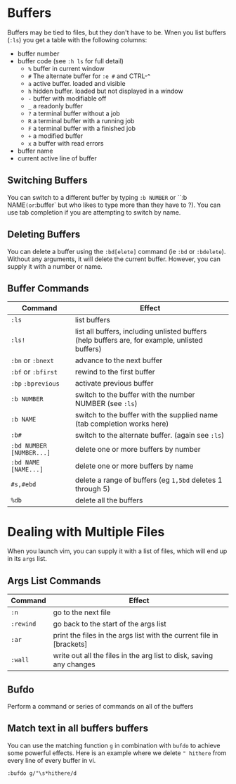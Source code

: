 # Buffers
Buffers may be tied to files, but they don't have to be. 
Wnen you list buffers (`:ls`) you get a table with the following columns:
- buffer number
- buffer code (see `:h ls` for full detail)
  - `%` buffer in current window
  - `#` The alternate buffer for `:e #` and CTRL-^
  - `a` active buffer. loaded and visible
  - `h` hidden buffer. loaded but not displayed in a window
  - `-` buffer with modifiable off
  - `_` a readonly buffer
  - `?` a terminal buffer without a job
  - `R` a terminal buffer with a running job
  - `F` a terminal buffer with a finished job
  - `+` a modified buffer
  - `x` a buffer with read errors
- buffer name
- current active line of buffer

## Switching Buffers
You can switch to a different buffer by typing `:b NUMBER` or ``:b NAME` (or `:buffer` but who likes to type more than they have to ?). You can use tab completion if you are attempting to switch by name.
## Deleting Buffers
You can delete a buffer using the `:bd[elete]` command (ie `:bd` or `:bdelete`). Without any arguments, it will
delete the current buffer. However, you can supply it with a number or name.

## Buffer Commands
Command | Effect
--- | ---
`:ls` | list buffers
`:ls!` | list all buffers, including unlisted buffers (help buffers are, for example, unlisted buffers)
`:bn` or `:bnext` | advance to the next buffer
`:bf` or `:bfirst` | rewind to the first buffer
`:bp` `:bprevious` | activate previous buffer
`:b NUMBER` | switch to the buffer with the number NUMBER (see `:ls`)
`:b NAME` | switch to the buffer with the supplied name (tab completion works here)
`:b#` | switch to the alternate buffer. (again see `:ls`)
`:bd NUMBER [NUMBER...]` | delete one or more buffers by number
`:bd NAME [NAME...]` | delete one or more buffers by name
`#s,#ebd` | delete a range of buffers (eg `1,5bd` deletes 1 through 5)
`%db` | delete all the buffers

# Dealing with Multiple Files

When you launch vim, you can supply it with a list of files, which will end up in its  `args` list. 

## Args List Commands

Command | Effect
--- | ---
`:n` | go to the next file
`:rewind` | go back to the start of the args list
`:ar` | print the files in the args list with the current file in [brackets]
`:wall` | write out all the files in the arg list to disk, saving any changes

## Bufdo
Perform a command or series of commands on all of the buffers

## Match text in all buffers buffers 
You can use the matching function `g` in combination with `bufdo` to achieve some powerful effects. Here is an example where we 
delete `" hithere` from every line of every buffer in vi.
```
:bufdo g/"\s*hithere/d
```
